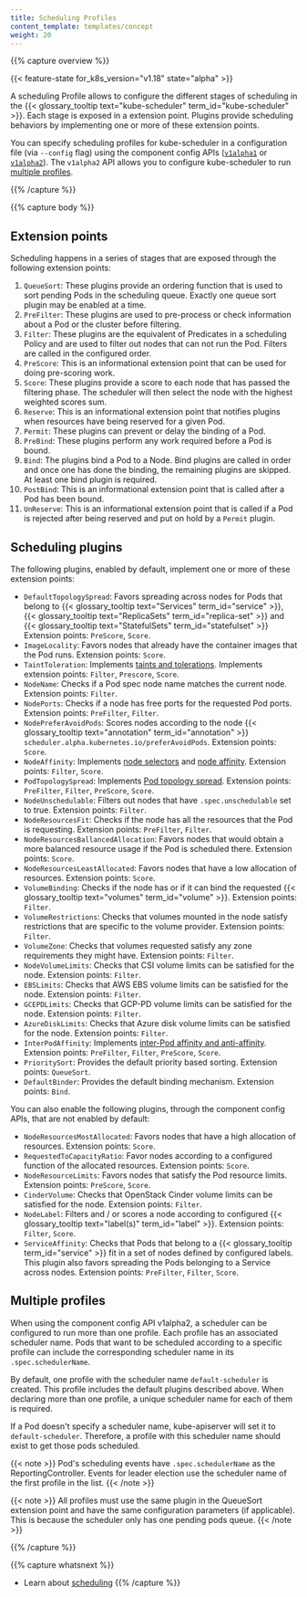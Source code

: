 ```yaml
---
title: Scheduling Profiles
content_template: templates/concept
weight: 20
---
```


{{% capture overview %}}

{{< feature-state for_k8s_version="v1.18" state="alpha" >}}

A scheduling Profile allows to configure the different stages of scheduling
in the {{< glossary_tooltip text="kube-scheduler" term_id="kube-scheduler" >}}.
Each stage is exposed in a extension point. Plugins provide scheduling behaviors
by implementing one or more of these extension points.

You can specify scheduling profiles for kube-scheduler in a configuration file
(via `--config` flag) using the component config APIs
([`v1alpha1`](https://pkg.go.dev/k8s.io/kube-scheduler@v0.18.0/config/v1alpha1?tab=doc#KubeSchedulerConfiguration)
or [`v1alpha2`](https://pkg.go.dev/k8s.io/kube-scheduler@v0.18.0/config/v1alpha2?tab=doc#KubeSchedulerConfiguration)).
The `v1alpha2` API allows you to configure kube-scheduler to run
[multiple profiles](#multiple-profiles).

{{% /capture %}}

{{% capture body %}}

## Extension points

Scheduling happens in a series of stages that are exposed through the following
extension points:

1. `QueueSort`: These plugins provide an ordering function that is used to
   sort pending Pods in the scheduling queue. Exactly one queue sort plugin
   may be enabled at a time.
1. `PreFilter`: These plugins are used to pre-process or check information
   about a Pod or the cluster before filtering.
1. `Filter`: These plugins are the equivalent of Predicates in a scheduling
   Policy and are used to filter out nodes that can not run the Pod. Filters
   are called in the configured order.
1. `PreScore`: This is an informational extension point that can be used
   for doing pre-scoring work.
1. `Score`: These plugins provide a score to each node that has passed the
   filtering phase. The scheduler will then select the node with the highest
   weighted scores sum.
1. `Reserve`: This is an informational extension point that notifies plugins
   when resources have being reserved for a given Pod.
1. `Permit`: These plugins can prevent or delay the binding of a Pod.
1. `PreBind`: These plugins perform any work required before a Pod is bound.
1. `Bind`: The plugins bind a Pod to a Node. Bind plugins are called in order
   and once one has done the binding, the remaining plugins are skipped. At
   least one bind plugin is required.
1. `PostBind`: This is an informational extension point that is called after
   a Pod has been bound.
1. `UnReserve`: This is an informational extension point that is called if
   a Pod is rejected after being reserved and put on hold by a `Permit` plugin.
   
## Scheduling plugins

The following plugins, enabled by default, implement one or more of these
extension points:

- `DefaultTopologySpread`: Favors spreading across nodes for Pods that belong to
  {{< glossary_tooltip text="Services" term_id="service" >}},
  {{< glossary_tooltip text="ReplicaSets" term_id="replica-set" >}} and
  {{< glossary_tooltip text="StatefulSets" term_id="statefulset" >}}
  Extension points: `PreScore`, `Score`.
- `ImageLocality`: Favors nodes that already have the container images that the
  Pod runs.
  Extension points: `Score`.
- `TaintToleration`: Implements
  [taints and tolerations](/docs/concepts/configuration/taint-and-toleration/).
  Implements extension points: `Filter`, `Prescore`, `Score`.
- `NodeName`: Checks if a Pod spec node name matches the current node.
  Extension points: `Filter`.
- `NodePorts`: Checks if a node has free ports for the requested Pod ports.
  Extension points: `PreFilter`, `Filter`.
- `NodePreferAvoidPods`: Scores nodes according to the node
  {{< glossary_tooltip text="annotation" term_id="annotation" >}}
  `scheduler.alpha.kubernetes.io/preferAvoidPods`.
  Extension points: `Score`.
- `NodeAffinity`: Implements
  [node selectors](/docs/concepts/configuration/assign-pod-node/#nodeselector)
  and [node affinity](/docs/concepts/configuration/assign-pod-node/#node-affinity).
  Extension points: `Filter`, `Score`.
- `PodTopologySpread`: Implements
  [Pod topology spread](/docs/concepts/workloads/pods/pod-topology-spread-constraints/).
  Extension points: `PreFilter`, `Filter`, `PreScore`, `Score`.
- `NodeUnschedulable`: Filters out nodes that have `.spec.unschedulable` set to
  true.
  Extension points: `Filter`.
- `NodeResourcesFit`: Checks if the node has all the resources that the Pod is
  requesting.
  Extension points: `PreFilter`, `Filter`.
- `NodeResourcesBallancedAllocation`: Favors nodes that would obtain a more
  balanced resource usage if the Pod is scheduled there.
  Extension points: `Score`.
- `NodeResourcesLeastAllocated`: Favors nodes that have a low allocation of
  resources.
  Extension points: `Score`.
- `VolumeBinding`: Checks if the node has or if it can bind the requested
  {{< glossary_tooltip text="volumes" term_id="volume" >}}.
  Extension points: `Filter`.
- `VolumeRestrictions`: Checks that volumes mounted in the node satisfy
  restrictions that are specific to the volume provider.
  Extension points: `Filter`.
- `VolumeZone`: Checks that volumes requested satisfy any zone requirements they
  might have.
  Extension points: `Filter`.
- `NodeVolumeLimits`: Checks that CSI volume limits can be satisfied for the
  node.
  Extension points: `Filter`.
- `EBSLimits`: Checks that AWS EBS volume limits can be satisfied for the node.
  Extension points: `Filter`.
- `GCEPDLimits`: Checks that GCP-PD volume limits can be satisfied for the node.
  Extension points: `Filter`.
- `AzureDiskLimits`: Checks that Azure disk volume limits can be satisfied for
  the node.
  Extension points: `Filter`.
- `InterPodAffinity`: Implements
  [inter-Pod affinity and anti-affinity](/docs/concepts/configuration/assign-pod-node/#inter-pod-affinity-and-anti-affinity).
  Extension points: `PreFilter`, `Filter`, `PreScore`, `Score`.
- `PrioritySort`: Provides the default priority based sorting.
  Extension points: `QueueSort`.
- `DefaultBinder`: Provides the default binding mechanism.
  Extension points: `Bind`.
  
You can also enable the following plugins, through the component config APIs,
that are not enabled by default:

- `NodeResourcesMostAllocated`: Favors nodes that have a high allocation of
  resources.
  Extension points: `Score`.
- `RequestedToCapacityRatio`: Favor nodes according to a configured function of
  the allocated resources.
  Extension points: `Score`.
- `NodeResourceLimits`: Favors nodes that satisfy the Pod resource limits.
  Extension points: `PreScore`, `Score`.
- `CinderVolume`: Checks that OpenStack Cinder volume limits can be satisfied
  for the node.
  Extension points: `Filter`.
- `NodeLabel`: Filters and / or scores a node according to configured
  {{< glossary_tooltip text="label(s)" term_id="label" >}}.
  Extension points: `Filter`, `Score`.
- `ServiceAffinity`: Checks that Pods that belong to a
  {{< glossary_tooltip term_id="service" >}} fit in a set of nodes defined by
  configured labels. This plugin also favors spreading the Pods belonging to a
  Service across nodes.
  Extension points: `PreFilter`, `Filter`, `Score`.
  
## Multiple profiles

When using the component config API v1alpha2, a scheduler can be configured to
run more than one profile. Each profile has an associated scheduler name.
Pods that want to be scheduled according to a specific profile can include
the corresponding scheduler name in its `.spec.schedulerName`.

By default, one profile with the scheduler name `default-scheduler` is created.
This profile includes the default plugins described above. When declaring more
than one profile, a unique scheduler name for each of them is required.

If a Pod doesn't specify a scheduler name, kube-apiserver will set it to
`default-scheduler`. Therefore, a profile with this scheduler name should exist
to get those pods scheduled.

{{< note >}}
Pod's scheduling events have `.spec.schedulerName` as the ReportingController.
Events for leader election use the scheduler name of the first profile in the
list.
{{< /note >}}

{{< note >}}
All profiles must use the same plugin in the QueueSort extension point and have
the same configuration parameters (if applicable). This is because the scheduler
only has one pending pods queue.
{{< /note >}}

{{% /capture %}}

{{% capture whatsnext %}}
* Learn about [scheduling](/docs/concepts/scheduling/kube-scheduler/)
{{% /capture %}}
